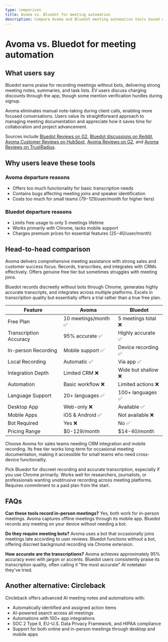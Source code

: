 ```yaml
---
type: comparison
title: Avoma vs. Bluedot for meeting automation
description: Compare Avoma and Bluedot meeting automation tools based on user feedback, features, and pricing to find the best solution for recording meetings, generating transcripts, and creating summaries.
---
```


# Avoma vs. Bluedot for meeting automation

## What users say

Bluedot earns praise for recording meetings without bots, delivering strong meeting notes, summaries, and task lists. EV users discuss charging discounts through the app, though some mention verification hurdles during signup. 

Avoma eliminates manual note-taking during client calls, enabling more focused conversations. Users value its straightforward approach to managing meeting documentation and appreciate how it saves time for collaboration and project advancement.

Sources include [Bluedot Reviews on G2](https://www.g2.com/products/bluedot-bluedot/reviews), [Bluedot discussions on Reddit](https://www.reddit.com/r/electricvehicles/comments/18mw5zo/anyone_else_here_use_the_bluedot_app/), [Avoma Customer Reviews on HubSpot](https://ecosystem.hubspot.com/marketplace/apps/avoma/reviews), [Avoma Reviews on G2](https://www.g2.com/products/avoma/reviews), and [Avoma Reviews on TrustRadius](https://www.trustradius.com/products/avoma/reviews).

## Why users leave these tools

### Avoma departure reasons
- Offers too much functionality for basic transcription needs
- Contains bugs affecting meeting joins and speaker identification
- Costs too much for small teams ($79-$129/user/month for higher tiers)

### Bluedot departure reasons
- Limits free usage to only 5 meetings lifetime
- Works primarily with Chrome, lacks mobile support
- Charges premium prices for essential features ($25-$40/user/month)

## Head-to-head comparison

Avoma delivers comprehensive meeting assistance with strong sales and customer success focus. Records, transcribes, and integrates with CRMs effectively. Offers genuine free tier but sometimes struggles with meeting joins.

Bluedot records discreetly without bots through Chrome, generates highly accurate transcripts, and integrates across multiple platforms. Excels in transcription quality but essentially offers a trial rather than a true free plan.

| Feature | Avoma | Bluedot |
|---------|-------|---------|
| Free Plan | 10 meetings/month ✅ | 5 meetings total ❌ |
| Transcription Accuracy | 95% accurate ✅ | Highly accurate ✅ |
| In-person Recording | Mobile support ✅ | Device recording ✅ |
| Local Recording | Automatic ✅ | Via app ✅ |
| Integration Depth | Limited CRM ❌ | Wide but shallow ❌ |
| Automation | Basic workflow ❌ | Limited actions ❌ |
| Language Support | 20+ languages ✅ | 100+ languages ✅ |
| Desktop App | Web-only ❌ | Available ✅ |
| Mobile Apps | iOS & Android ✅ | Not available ❌ |
| Bot Required | Yes ❌ | No ✅ |
| Pricing Range | $0-129/month | $14-40/month |

Choose Avoma for sales teams needing CRM integration and mobile recording. Its free tier works long-term for occasional meeting documentation, making it accessible for small teams who need cross-device functionality.

Pick Bluedot for discreet recording and accurate transcription, especially if you use Chrome primarily. Works well for researchers, journalists, or professionals wanting unobtrusive recording across meeting platforms. Requires commitment to a paid plan from the start.

## FAQs

**Can these tools record in-person meetings?**
Yes, both work for in-person meetings. Avoma captures offline meetings through its mobile app. Bluedot records any meeting on your device without needing a bot.

**Do they require meeting bots?**
Avoma uses a bot that occasionally joins meetings late according to user reviews. Bluedot functions without a bot, offering discreet background recording via Chrome extension.

**How accurate are the transcriptions?**
Avoma achieves approximately 95% accuracy even with jargon or accents. Bluedot users consistently praise its transcription quality, often calling it "the most accurate" AI notetaker they've tried.

## Another alternative: Circleback

Circleback offers advanced AI meeting notes and automations with:
- Automatically identified and assigned action items
- AI-powered search across all meetings
- Automations with 100+ app integrations
- SOC 2 Type II, EU-U.S. Data Privacy Framework, and HIPAA compliance
- Support for both online and in-person meetings through desktop and mobile apps